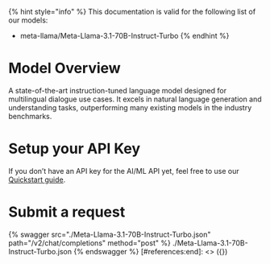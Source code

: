 [#references:start]: <> ({ "template": "openapi" })
{% hint style="info" %}
This documentation is valid for the following list of our models:
* meta-llama/Meta-Llama-3.1-70B-Instruct-Turbo
{% endhint %}

# Model Overview
A state-of-the-art instruction-tuned language model designed for multilingual dialogue use cases. It excels in natural language generation and understanding tasks, outperforming many existing models in the industry benchmarks.

# Setup your API Key
If you don’t have an API key for the AI/ML API yet, feel free to use our [Quickstart guide](https://docs.aimlapi.com/quickstart/setting-up).

# Submit a request
{% swagger src="./Meta-Llama-3.1-70B-Instruct-Turbo.json" path="/v2/chat/completions" method="post" %}
./Meta-Llama-3.1-70B-Instruct-Turbo.json
{% endswagger %}
[#references:end]: <> ({})